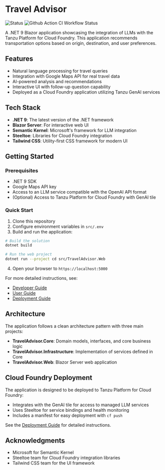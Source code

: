 # Travel Advisor

![Status](https://img.shields.io/badge/status-ready-darkgreen) ![Github Action CI Workflow Status](https://github.com/cf-toolsuite/tanzu-genai-showcase/actions/workflows/dotnet-extensions-ai.yml/badge.svg)

A .NET 9 Blazor application showcasing the integration of LLMs with the Tanzu Platform for Cloud Foundry. This application recommends transportation options based on origin, destination, and user preferences.

## Features

- Natural language processing for travel queries
- Integration with Google Maps API for real travel data
- AI-powered analysis and recommendations
- Interactive UI with follow-up question capability
- Deployed as a Cloud Foundry application utilizing Tanzu GenAI services

## Tech Stack

- **.NET 9**: The latest version of the .NET framework
- **Blazor Server**: For interactive web UI
- **Semantic Kernel**: Microsoft's framework for LLM integration
- **Steeltoe**: Libraries for Cloud Foundry integration
- **Tailwind CSS**: Utility-first CSS framework for modern UI

## Getting Started

### Prerequisites

- .NET 9 SDK
- Google Maps API key
- Access to an LLM service compatible with the OpenAI API format
- (Optional) Access to Tanzu Platform for Cloud Foundry with GenAI tile

### Quick Start

1. Clone this repository
2. Configure environment variables in `src/.env`
3. Build and run the application:

```bash
# Build the solution
dotnet build

# Run the web project
dotnet run --project cd src/TravelAdvisor.Web
```

4. Open your browser to `https://localhost:5000`

For more detailed instructions, see:

- [Developer Guide](docs/DEVELOPER.md)
- [User Guide](docs/USER.md)
- [Deployment Guide](docs/DEPLOYMENT.md)

## Architecture

The application follows a clean architecture pattern with three main projects:

- **TravelAdvisor.Core**: Domain models, interfaces, and core business logic
- **TravelAdvisor.Infrastructure**: Implementation of services defined in Core
- **TravelAdvisor.Web**: Blazor Server web application

## Cloud Foundry Deployment

The application is designed to be deployed to Tanzu Platform for Cloud Foundry:

- Integrates with the GenAI tile for access to managed LLM services
- Uses Steeltoe for service bindings and health monitoring
- Includes a manifest for easy deployment with `cf push`

See the [Deployment Guide](docs/DEPLOYMENT.md) for detailed instructions.

## Acknowledgments

- Microsoft for Semantic Kernel
- Steeltoe team for Cloud Foundry integration libraries
- Tailwind CSS team for the UI framework
